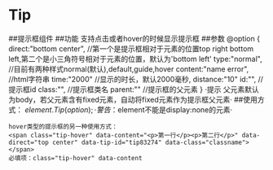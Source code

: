 # Tip
##提示框组件
##功能
  支持点击或者hover的时候显示提示框
##参数
    @option {
        direct:"bottom center",        //第一个是提示框相对于元素的位置top right bottom left,第二个是小三角符号相对于元素的位置，默认为'bottom left'
        type:"normal",      //目前有两种样式normal(默认),default,guide,hover
        content:"name error",   //html字符串
        time:"2000"         //显示的时长，默认2000毫秒,
        distance:"10"
        id:"",    //提示框id
        class:"", //提示框类名
        parent:""   //提示框的父元素
    }
    ·提示 父元素默认为body，若父元素含有fixed元素，自动将fixed元素作为提示框父元素·
##使用方式：
    $element.Tip(option);
    ·警告：$element不能是display:none的元素·

    hover类型的提示框的另一种使用方式：
    <span class="tip-hover" data-content="<p>第一行</p><p>第二行</p>" data-direct="top center" data-tip-id="tip83274" data-class="classname"></span>
    必填项：class="tip-hover" data-content
